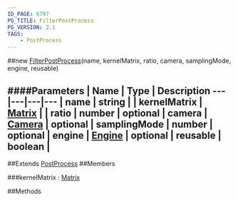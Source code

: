 ```yaml
---
ID_PAGE: 6797
PG_TITLE: FilterPostProcess
PG_VERSION: 2.1
TAGS:
    - PostProcess
---
```

##new [FilterPostProcess](page.php?p=6797)(name, kernelMatrix, ratio, camera, samplingMode, engine, reusable)







####Parameters
 | Name | Type | Description
---|---|---|---
 | name | string | 
 | kernelMatrix | [Matrix](page.php?p=6754) | 
 | ratio | number | 
optional | camera | [Camera](page.php?p=6631) | 
optional | samplingMode | number | 
optional | engine | [Engine](page.php?p=6629) | 
optional | reusable | boolean | 
---

##Extends
 [PostProcess](page.php?p=6790)
##Members

###kernelMatrix : [Matrix](page.php?p=6754)




##Methods
